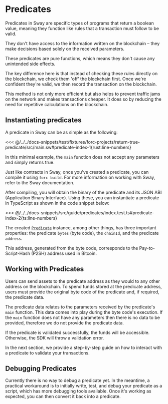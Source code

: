 <script setup>
  import { data } from '../../versions.data'
  const { forc } = data
  const introUrl = `https://docs.fuel.network/docs/sway/introduction/`
  const debugUrl = `https://docs.fuel.network/docs/sway/sway-program-types/predicates/#debugging-predicates`
</script>

# Predicates

Predicates in Sway are specific types of programs that return a boolean value, meaning they function like rules that a transaction must follow to be valid.

They don't have access to the information written on the blockchain – they make decisions based solely on the received parameters.

These predicates are pure functions, which means they don't cause any unintended side effects.

The key difference here is that instead of checking these rules directly on the blockchain, we check them 'off' the blockchain first. Once we're confident they're valid, we then record the transaction on the blockchain.

This method is not only more efficient but also helps to prevent traffic jams on the network and makes transactions cheaper. It does so by reducing the need for repetitive calculations on the blockchain.

## Instantiating predicates

A predicate in Sway can be as simple as the following:

<<< @/../../docs-snippets/test/fixtures/forc-projects/return-true-predicate/src/main.sw#predicate-index-1{rust:line-numbers}

In this minimal example, the `main` function does not accept any parameters and simply returns true.

Just like contracts in Sway, once you've created a predicate, you can compile it using `forc build`. For more information on working with Sway, refer to the <a :href="introUrl" target="_blank" rel="noreferrer">Sway documentation</a>.

After compiling, you will obtain the binary of the predicate and its JSON ABI (Application Binary Interface). Using these, you can instantiate a predicate in TypeScript as shown in the code snippet below:

<<< @/../../docs-snippets/src/guide/predicates/index.test.ts#predicate-index-2{ts:line-numbers}

The created [`Predicate`](../../api/Account/Predicate.md) instance, among other things, has three important properties: the predicate `bytes` (byte code), the `chainId`, and the predicate `address`.

This address, generated from the byte code, corresponds to the Pay-to-Script-Hash (P2SH) address used in Bitcoin.

## Working with Predicates

Users can send assets to the predicate address as they would to any other address on the blockchain. To spend funds stored at the predicate address, users must provide the original byte code of the predicate and, if required, the predicate data.

The predicate data relates to the parameters received by the predicate's `main` function. This data comes into play during the byte code's execution. If the `main` function does not have any parameters then there is no data to be provided, therefore we do not provide the predicate data.

If the predicate is validated successfully, the funds will be accessible. Otherwise, the SDK will throw a validation error.

In the next section, we provide a step-by-step guide on how to interact with a predicate to validate your transactions.

## Debugging Predicates

Currently there is no way to <a :href="debugUrl" target="_blank" rel="noreferrer">debug a predicate</a> yet. In the meantime, a practical workaround is to initially write, test, and debug your predicate as a script, which has more debugging tools available. Once it's working as expected, you can then convert it back into a predicate.
